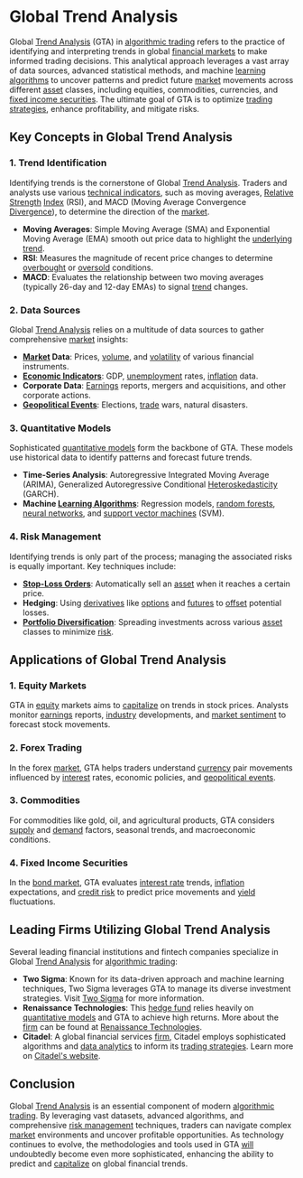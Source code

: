 # Global Trend Analysis

Global [Trend Analysis](../t/trend_analysis.md) (GTA) in [algorithmic trading](../a/algorithmic_trading.md) refers to the practice of identifying and interpreting trends in global [financial markets](../f/financial_market.md) to make informed trading decisions. This analytical approach leverages a vast array of data sources, advanced statistical methods, and machine [learning algorithms](../l/learning_algorithms_in_trading.md) to uncover patterns and predict future [market](../m/market.md) movements across different [asset](../a/asset.md) classes, including equities, commodities, currencies, and [fixed income securities](../f/fixed_income_securities.md). The ultimate goal of GTA is to optimize [trading strategies](../t/trading_strategies.md), enhance profitability, and mitigate risks. 

## Key Concepts in Global Trend Analysis

### 1. **Trend Identification**

Identifying trends is the cornerstone of Global [Trend Analysis](../t/trend_analysis.md). Traders and analysts use various [technical indicators](../t/technical_indicators.md), such as moving averages, [Relative Strength](../r/relative_strength.md) [Index](../i/index_instrument.md) (RSI), and MACD (Moving Average Convergence [Divergence](../d/divergence.md)), to determine the direction of the [market](../m/market.md). 

- **Moving Averages**: Simple Moving Average (SMA) and Exponential Moving Average (EMA) smooth out price data to highlight the [underlying](../u/underlying.md) [trend](../t/trend.md).
- **RSI**: Measures the magnitude of recent price changes to determine [overbought](../o/overbought.md) or [oversold](../o/oversold.md) conditions.
- **MACD**: Evaluates the relationship between two moving averages (typically 26-day and 12-day EMAs) to signal [trend](../t/trend.md) changes.

### 2. **Data Sources**

Global [Trend Analysis](../t/trend_analysis.md) relies on a multitude of data sources to gather comprehensive [market](../m/market.md) insights:

- **[Market](../m/market.md) Data**: Prices, [volume](../v/volume.md), and [volatility](../v/volatility.md) of various financial instruments.
- **[Economic Indicators](../e/economic_indicators.md)**: GDP, [unemployment](../u/unemployment.md) rates, [inflation](../i/inflation.md) data.
- **Corporate Data**: [Earnings](../e/earnings.md) reports, mergers and acquisitions, and other corporate actions.
- **[Geopolitical Events](../g/geopolitical_events.md)**: Elections, [trade](../t/trade.md) wars, natural disasters.

### 3. **Quantitative Models**

Sophisticated [quantitative models](../q/quantitative_models.md) form the backbone of GTA. These models use historical data to identify patterns and forecast future trends.

- **Time-Series Analysis**: Autoregressive Integrated Moving Average (ARIMA), Generalized Autoregressive Conditional [Heteroskedasticity](../h/heteroskedasticity.md) (GARCH).
- **Machine [Learning Algorithms](../l/learning_algorithms_in_trading.md)**: Regression models, [random forests](../r/random_forests_in_trading.md), [neural networks](../n/neural_networks_in_trading.md), and [support vector machines](../s/support_vector_machines_in_trading.md) (SVM).

### 4. **Risk Management**

Identifying trends is only part of the process; managing the associated risks is equally important. Key techniques include:

- **[Stop-Loss Orders](../s/stop-loss_orders.md)**: Automatically sell an [asset](../a/asset.md) when it reaches a certain price.
- **Hedging**: Using [derivatives](../d/derivatives.md) like [options](../o/options.md) and [futures](../f/futures.md) to [offset](../o/offset.md) potential losses.
- **[Portfolio Diversification](../p/portfolio_diversification.md)**: Spreading investments across various [asset](../a/asset.md) classes to minimize [risk](../r/risk.md).

## Applications of Global Trend Analysis

### 1. **Equity Markets**

GTA in [equity](../e/equity.md) markets aims to [capitalize](../c/capitalize.md) on trends in stock prices. Analysts monitor [earnings](../e/earnings.md) reports, [industry](../i/industry.md) developments, and [market sentiment](../m/market_sentiment.md) to forecast stock movements.

### 2. **Forex Trading**

In the forex [market](../m/market.md), GTA helps traders understand [currency](../c/currency.md) pair movements influenced by [interest](../i/interest.md) rates, economic policies, and [geopolitical events](../g/geopolitical_events.md). 

### 3. **Commodities**

For commodities like gold, oil, and agricultural products, GTA considers [supply](../s/supply.md) and [demand](../d/demand.md) factors, seasonal trends, and macroeconomic conditions.

### 4. **Fixed Income Securities**

In the [bond market](../b/bond_market.md), GTA evaluates [interest rate](../i/interest_rate.md) trends, [inflation](../i/inflation.md) expectations, and [credit risk](../c/credit_risk.md) to predict price movements and [yield](../y/yield.md) fluctuations.

## Leading Firms Utilizing Global Trend Analysis

Several leading financial institutions and fintech companies specialize in Global [Trend Analysis](../t/trend_analysis.md) for [algorithmic trading](../a/algorithmic_trading.md):

- **Two Sigma**: Known for its data-driven approach and machine learning techniques, Two Sigma leverages GTA to manage its diverse investment strategies. Visit [Two Sigma](https://www.twosigma.com/) for more information.
- **Renaissance Technologies**: This [hedge fund](../h/hedge_fund.md) relies heavily on [quantitative models](../q/quantitative_models.md) and GTA to achieve high returns. More about the [firm](../f/firm.md) can be found at [Renaissance Technologies](https://www.rentec.com/).
- **Citadel**: A global financial services [firm](../f/firm.md), Citadel employs sophisticated algorithms and [data analytics](../d/data_analytics.md) to inform its [trading strategies](../t/trading_strategies.md). Learn more on [Citadel's website](https://www.citadel.com/).

## Conclusion

Global [Trend Analysis](../t/trend_analysis.md) is an essential component of modern [algorithmic trading](../a/algorithmic_trading.md). By leveraging vast datasets, advanced algorithms, and comprehensive [risk management](../r/risk_management.md) techniques, traders can navigate complex [market](../m/market.md) environments and uncover profitable opportunities. As technology continues to evolve, the methodologies and tools used in GTA [will](../w/will.md) undoubtedly become even more sophisticated, enhancing the ability to predict and [capitalize](../c/capitalize.md) on global financial trends.
